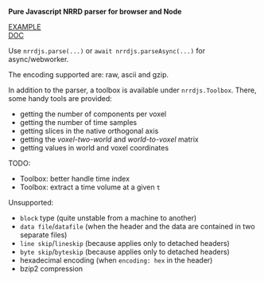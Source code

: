 **Pure Javascript NRRD parser for browser and Node**

[EXAMPLE](https://github.com/jonathanlurie/nrrdjs/blob/master/examples/slicexy.html)  
[DOC](https://github.com/jonathanlurie/nrrdjs/blob/master/documentation.md)

Use `nrrdjs.parse(...)` or `await nrrdjs.parseAsync(...)` for async/webworker.

The encoding supported are: raw, ascii and gzip.

In addition to the parser, a toolbox is available under `nrrdjs.Toolbox`. There, some handy tools are provided:
- getting the number of components per voxel
- getting the number of time samples
- getting slices in the native orthogonal axis
- getting the *voxel-two-world* and *world-to-voxel* matrix
- getting values in world and voxel coordinates

TODO:
- Toolbox: better handle time index
- Toolbox: extract a time volume at a given `t`

Unsupported:
- `block` type (quite unstable from a machine to another)
- `data file`/`datafile` (when the header and the data are contained in two separate files)
- `line skip`/`lineskip` (because applies only to detached headers)
- `byte skip`/`byteskip` (because applies only to detached headers)
- hexadecimal encoding (when `encoding: hex` in the header)
- bzip2 compression
